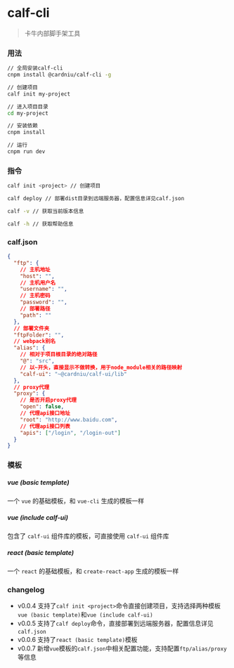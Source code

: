 # calf-cli

> 卡牛内部脚手架工具

### 用法

```bash
// 全局安装calf-cli
cnpm install @cardniu/calf-cli -g

// 创建项目
calf init my-project

// 进入项目目录
cd my-project

// 安装依赖
cnpm install

// 运行
cnpm run dev
```

### 指令

```bash
calf init <project> // 创建项目

calf deploy // 部署dist目录到远端服务器，配置信息详见calf.json

calf -v // 获取当前版本信息

calf -h // 获取帮助信息
```

### calf.json

```json
{
  "ftp": {
    // 主机地址
    "host": "",
    // 主机用户名
    "username": "",
    // 主机密码
    "password": "",
    // 部署路径
    "path": ""
  },
  // 部署文件夹
  "ftpFolder": "",
  // webpack别名
  "alias": {
    // 相对于项目根目录的绝对路径
    "@": "src",
    // 以~开头，直接显示不做转换，用于node_module相关的路径映射
    "calf-ui": "~@cardniu/calf-ui/lib"
  },
  // proxy代理
  "proxy": {
    // 是否开启proxy代理
    "open": false,
    // 代理api接口地址
    "root": "http://www.baidu.com",
    // 代理api接口列表
    "apis": ["/login", "/login-out"]
  }
}
```

### 模板

##### vue (basic template)

一个 `vue` 的基础模板，和 `vue-cli` 生成的模板一样

##### vue (include calf-ui)

包含了 `calf-ui` 组件库的模板，可直接使用 `calf-ui` 组件库

##### react (basic template)

一个 `react` 的基础模板，和 `create-react-app` 生成的模板一样

### changelog

- v0.0.4
  支持了`calf init <project>`命令直接创建项目，支持选择两种模板`vue (basic template)`和`vue (include calf-ui)`
- v0.0.5
  支持了`calf deploy`命令，直接部署到远端服务器，配置信息详见`calf.json`
- v0.0.6
  支持了`react (basic template)`模板
- v0.0.7
  新增`vue`模板的`calf.json`中相关配置功能，支持配置`ftp/alias/proxy`等信息
